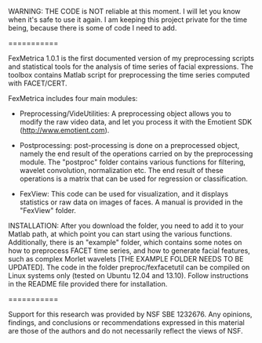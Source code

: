 
WARNING: THE CODE is NOT reliable at this moment. I will let you know when it's safe to use it again. I am keeping this project private for the time being, because there is some of code I need to add.

===========

FexMetrica 1.0.1 is the first documented version of my preprocessing scripts and statistical tools for the analysis of time series of facial expressions. The toolbox contains  Matlab script for preprocessing the time series computed with FACET/CERT.

FexMetrica includes four main modules:

* Preprocessing/VideUtilities: A preprocessing object allows you to modify the raw video data, and let you process it with the Emotient SDK (http://www.emotient.com).

* Postprocessing: post-processing is done on a preprocessed object, namely the end result of the operations carried on by the preprocessing module. The "postproc" folder contains various functions for filtering, wavelet convolution, normalization etc. The end result of these operations is a matrix that can be used for regression or classification.

* FexView: This code can be used for visualization, and it displays statistics or raw data on images of faces. A manual is provided in the "FexView" folder.


INSTALLATION: After you download the folder, you need to add it to your Matlab path, at which point you can start using the various functions. Additionally, there is an "example" folder, which contains some notes on how to preprocess FACET time series, and how to generate facial features, such as complex Morlet wavelets [THE EXAMPLE FOLDER NEEDS TO BE UPDATED]. The code in the folder preproc/fexfacetutil can be compiled on Linux systems only (tested on Ubuntu 12.04 and 13.10). Follow instructions in the README file provided there for installation.

===========

Support for this research was provided by NSF SBE 1232676. Any opinions, findings, and conclusions or recommendations expressed in this material are those of the authors and do not necessarily reflect the views of NSF.